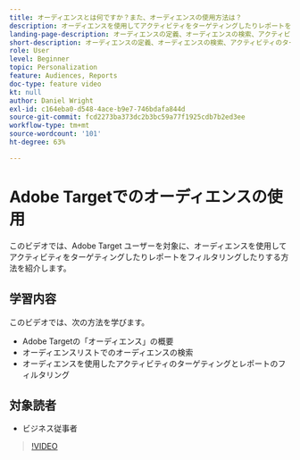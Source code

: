 ```yaml
---
title: オーディエンスとは何ですか？また、オーディエンスの使用方法は？
description: オーディエンスを使用してアクティビティをターゲティングしたりレポートをフィルタリングしたりする方法について説明します。
landing-page-description: オーディエンスの定義、オーディエンスの検索、アクティビティのターゲット設定およびレポートのフィルタリングについて説明します。
short-description: オーディエンスの定義、オーディエンスの検索、アクティビティのターゲット設定およびレポートのフィルタリングについて説明します。
role: User
level: Beginner
topic: Personalization
feature: Audiences, Reports
doc-type: feature video
kt: null
author: Daniel Wright
exl-id: c164eba0-d548-4ace-b9e7-746bdafa844d
source-git-commit: fcd2273ba373dc2b3bc59a77f1925cdb7b2ed3ee
workflow-type: tm+mt
source-wordcount: '101'
ht-degree: 63%

---
```


# Adobe Targetでのオーディエンスの使用

このビデオでは、Adobe Target ユーザーを対象に、オーディエンスを使用してアクティビティをターゲティングしたりレポートをフィルタリングしたりする方法を紹介します。

## 学習内容

このビデオでは、次の方法を学びます。

* Adobe Targetの「オーディエンス」の概要
* オーディエンスリストでのオーディエンスの検索
* オーディエンスを使用したアクティビティのターゲティングとレポートのフィルタリング

## 対象読者

* ビジネス従事者

>[!VIDEO](https://video.tv.adobe.com/v/17398/?quality=12)
